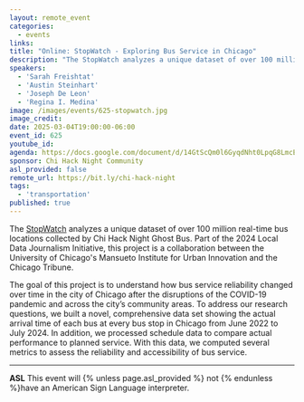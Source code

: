 ```yaml
---
layout: remote_event
categories:
  - events
links: 
title: "Online: StopWatch - Exploring Bus Service in Chicago"
description: "The StopWatch analyzes a unique dataset of over 100 million real-time bus locations collected by Chi Hack Night Ghost Bus. Part of the 2024 Local Data Journalism Initiative, this project is a collaboration between the University of Chicago’s Mansueto Institute for Urban Innovation and the Chicago Tribune."
speakers:
  - 'Sarah Freishtat'
  - 'Austin Steinhart'
  - 'Joseph De Leon'
  - 'Regina I. Medina'
image: /images/events/625-stopwatch.jpg
image_credit:
date: 2025-03-04T19:00:00-06:00
event_id: 625
youtube_id:
agenda: https://docs.google.com/document/d/14GtScQm0l6GyqdNht0LpqG8LmcEF7i3COjNJ06PaTj8/edit#
sponsor: Chi Hack Night Community
asl_provided: false
remote_url: https://bit.ly/chi-hack-night
tags: 
  - 'transportation'
published: true
---
```


The [StopWatch](https://ctastopwatch.miurban-dashboards.org/) analyzes a unique dataset of over 100 million real-time bus locations collected by Chi Hack Night Ghost Bus. Part of the 2024 Local Data Journalism Initiative, this project is a collaboration between the University of Chicago's Mansueto Institute for Urban Innovation and the Chicago Tribune. 

The goal of this project is to understand how bus service reliability changed over time in the city of Chicago after the disruptions of the COVID-19 pandemic and across the city’s community areas. To address our research questions, we built a novel, comprehensive data set showing the actual arrival time of each bus at every bus stop in Chicago from June 2022 to July 2024. In addition, we processed schedule data to compare actual performance to planned service. With this data, we computed several metrics to assess the reliability and accessibility of bus service.

---

**ASL** This event will {% unless page.asl_provided %} not {% endunless %}have an American Sign Language interpreter.
